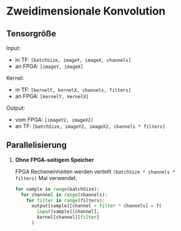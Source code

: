 # Zweidimensionale Konvolution

## Tensorgröße

Input:
- in TF: `[batchSize, imageY, imageX, channels]`
- an FPGA: `[imageY, imageX]`

Kernel:
- in TF: `[kernelY, kernelX, channels, filters]`
- an FPGA: `[kernelY, kernelX]`

Output:
- vom FPGA: `[imageY2, imageX2]`
- an TF: `[batchSize, imageY2, imageX2, channels * filters]`

## Parallelisierung

1.  **Ohne FPGA-seitigem Speicher**

    FPGA Recheneinheiten werden verteilt `(batchSize * channels * filters)` Mal verwendet.

    ```python
    for sample in range(batchSize):
      for channnel in range(channels):
        for filter in range(filters):
          output[sample][channel + filter * channels] = f(
            input[sample][channel], 
            kernel[channel][filter]
          )
    ```
